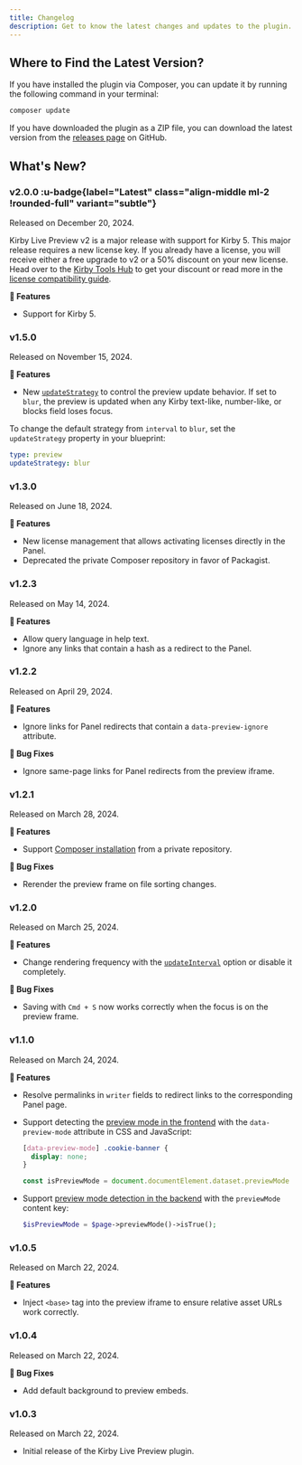 ```yaml
---
title: Changelog
description: Get to know the latest changes and updates to the plugin.
---
```


## Where to Find the Latest Version?

If you have installed the plugin via Composer, you can update it by running the following command in your terminal:

```bash
composer update
```

If you have downloaded the plugin as a ZIP file, you can download the latest version from the [releases page](https://github.com/kirby-tools/kirby-live-preview/releases) on GitHub.

## What's New?

### v2.0.0 :u-badge{label="Latest" class="align-middle ml-2 !rounded-full" variant="subtle"}

Released on December 20, 2024.

Kirby Live Preview v2 is a major release with support for Kirby 5. This major release requires a new license key. If you already have a license, you will receive either a free upgrade to v2 or a 50% discount on your new license. Head over to the [Kirby Tools Hub](https://hub.kirby.tools) to get your discount or read more in the [license compatibility guide](https://kirby.tools/license-compatibility).

**🚀 Features**

- Support for Kirby 5.

### v1.5.0

Released on November 15, 2024.

**🚀 Features**

- New [`updateStrategy`](/docs/live-preview/configuration#updatestrategy) to control the preview update behavior. If set to `blur`, the preview is updated when any Kirby text-like, number-like, or blocks field loses focus.

To change the default strategy from `interval` to `blur`, set the `updateStrategy` property in your blueprint:

```yaml [sections/live-preview.yml]
type: preview
updateStrategy: blur
```

### v1.3.0

Released on June 18, 2024.

**🚀 Features**

- New license management that allows activating licenses directly in the Panel.
- Deprecated the private Composer repository in favor of Packagist.

### v1.2.3

Released on May 14, 2024.

**🚀 Features**

- Allow query language in help text.
- Ignore any links that contain a hash as a redirect to the Panel.

### v1.2.2

Released on April 29, 2024.

**🚀 Features**

- Ignore links for Panel redirects that contain a `data-preview-ignore` attribute.

**🐞 Bug Fixes**

- Ignore same-page links for Panel redirects from the preview iframe.

### v1.2.1

Released on March 28, 2024.

**🚀 Features**

- Support [Composer installation](/docs/live-preview#composer) from a private repository.

**🐞 Bug Fixes**

- Rerender the preview frame on file sorting changes.

### v1.2.0

Released on March 25, 2024.

**🚀 Features**

- Change rendering frequency with the [`updateInterval`](/docs/live-preview/configuration#updateinterval) option or disable it completely.

**🐞 Bug Fixes**

- Saving with `Cmd + S` now works correctly when the focus is on the preview frame.

### v1.1.0

Released on March 24, 2024.

**🚀 Features**

- Resolve permalinks in `writer` fields to redirect links to the corresponding Panel page.
- Support detecting the [preview mode in the frontend](/docs/live-preview/preview-mode#frontend) with the `data-preview-mode` attribute in CSS and JavaScript:

  ```css [assets/css/main.css]
  [data-preview-mode] .cookie-banner {
    display: none;
  }
  ```

  ```js [assets/js/main.js]
  const isPreviewMode = document.documentElement.dataset.previewMode === "true";
  ```

- Support [preview mode detection in the backend](/docs/live-preview/preview-mode#backend) with the `previewMode` content key:

  ```php [site/snippets/footer.php]
  $isPreviewMode = $page->previewMode()->isTrue();
  ```

### v1.0.5

Released on March 22, 2024.

**🚀 Features**

- Inject `<base>` tag into the preview iframe to ensure relative asset URLs work correctly.

### v1.0.4

Released on March 22, 2024.

**🐞 Bug Fixes**

- Add default background to preview embeds.

### v1.0.3

Released on March 22, 2024.

- Initial release of the Kirby Live Preview plugin.
